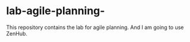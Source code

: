 # lab-agile-planning-
This repository contains the lab for agile planning. And I am going to use ZenHub.
